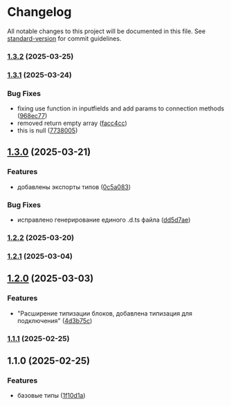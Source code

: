 # Changelog

All notable changes to this project will be documented in this file. See [standard-version](https://github.com/conventional-changelog/standard-version) for commit guidelines.

### [1.3.2](https://github.com/Infomaximum/integration-sdk/compare/v1.3.1...v1.3.2) (2025-03-25)

### [1.3.1](https://github.com/Infomaximum/integration-sdk/compare/v1.3.0...v1.3.1) (2025-03-24)


### Bug Fixes

* fixing use function in inputfields and add params to connection methods ([968ec77](https://github.com/Infomaximum/integration-sdk/commit/968ec77579bbe62d13f528cf8d383d9813509b19))
* removed return empty array ([facc4cc](https://github.com/Infomaximum/integration-sdk/commit/facc4cc9a41b870f10de2f440001e9e669956ead))
* this is null ([7738005](https://github.com/Infomaximum/integration-sdk/commit/7738005d31c0ca1c112492d0440ae879c3d255e9))

## [1.3.0](https://github.com/Infomaximum/integration-sdk/compare/v1.2.2...v1.3.0) (2025-03-21)


### Features

* добавлены экспорты типов ([0c5a083](https://github.com/Infomaximum/integration-sdk/commit/0c5a08300d7f52638f460cc1d1003d93a7d08ddc))


### Bug Fixes

* исправлено генерирование единого .d.ts файла ([dd5d7ae](https://github.com/Infomaximum/integration-sdk/commit/dd5d7ae673058a44f8de133bf83a1535864cde57))

### [1.2.2](https://github.com/Infomaximum/integration-sdk/compare/v1.2.1...v1.2.2) (2025-03-20)

### [1.2.1](https://github.com/Infomaximum/integration-sdk/compare/v1.2.0...v1.2.1) (2025-03-04)

## [1.2.0](https://github.com/Infomaximum/integration-sdk/compare/v1.1.1...v1.2.0) (2025-03-03)


### Features

* "Расширение типизации блоков, добавлена типизация для подключения" ([4d3b75c](https://github.com/Infomaximum/integration-sdk/commit/4d3b75c9c14c6f129ef7262a52119f01d7b50917))

### [1.1.1](https://github.com/Infomaximum/integration-sdk/compare/v1.1.0...v1.1.1) (2025-02-25)

## 1.1.0 (2025-02-25)


### Features

* базовые типы ([1f10d1a](https://github.com/Infomaximum/integration-sdk/commit/1f10d1ac346119d0733c86f1be3b3177f190c548))
